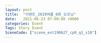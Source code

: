 ```yaml
---
layout: post
title:  "이벤트_2019여름_0화_오프닝"
date:   2021-06-23 07:00:00 +0000
categories: Event
Tags: Story Event
SceneCode: ["scene_evt190627_cp0_q1_s10"]
---
```

